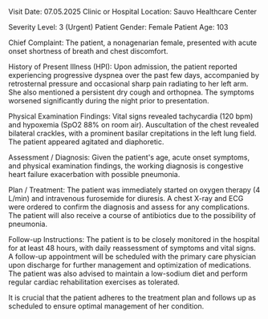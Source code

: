  Visit Date: 07.05.2025
Clinic or Hospital Location: Sauvo Healthcare Center

Severity Level: 3 (Urgent)
Patient Gender: Female
Patient Age: 103

Chief Complaint:
The patient, a nonagenarian female, presented with acute onset shortness of breath and chest discomfort.

History of Present Illness (HPI):
Upon admission, the patient reported experiencing progressive dyspnea over the past few days, accompanied by retrosternal pressure and occasional sharp pain radiating to her left arm. She also mentioned a persistent dry cough and orthopnea. The symptoms worsened significantly during the night prior to presentation.

Physical Examination Findings:
Vital signs revealed tachycardia (120 bpm) and hypoxemia (SpO2 88% on room air). Auscultation of the chest revealed bilateral crackles, with a prominent basilar crepitations in the left lung field. The patient appeared agitated and diaphoretic.

Assessment / Diagnosis:
Given the patient's age, acute onset symptoms, and physical examination findings, the working diagnosis is congestive heart failure exacerbation with possible pneumonia.

Plan / Treatment:
The patient was immediately started on oxygen therapy (4 L/min) and intravenous furosemide for diuresis. A chest X-ray and ECG were ordered to confirm the diagnosis and assess for any complications. The patient will also receive a course of antibiotics due to the possibility of pneumonia.

Follow-up Instructions:
The patient is to be closely monitored in the hospital for at least 48 hours, with daily reassessment of symptoms and vital signs. A follow-up appointment will be scheduled with the primary care physician upon discharge for further management and optimization of medications. The patient was also advised to maintain a low-sodium diet and perform regular cardiac rehabilitation exercises as tolerated.

It is crucial that the patient adheres to the treatment plan and follows up as scheduled to ensure optimal management of her condition.